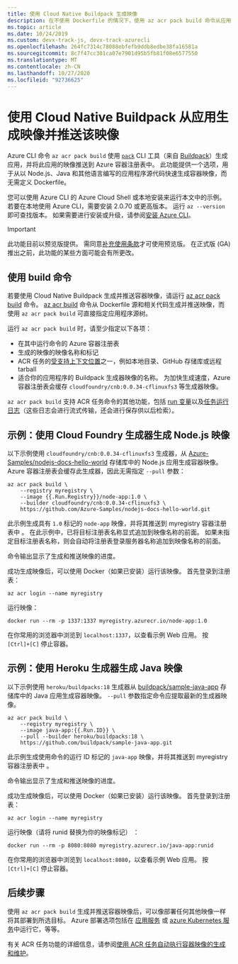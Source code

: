 ```yaml
---
title: 使用 Cloud Native Buildpack 生成映像
description: 在不使用 Dockerfile 的情况下，使用 az acr pack build 命令从应用生成容器映像并将其推送到 Azure 容器注册表。
ms.topic: article
ms.date: 10/24/2019
ms.custom: devx-track-js, devx-track-azurecli
ms.openlocfilehash: 264fc7314c78088ebfefb9ddb8edbe38fa16581a
ms.sourcegitcommit: 8c7f47cc301ca07e7901d95b5fb81f08e6577550
ms.translationtype: MT
ms.contentlocale: zh-CN
ms.lasthandoff: 10/27/2020
ms.locfileid: "92736625"
---
```

# <a name="build-and-push-an-image-from-an-app-using-a-cloud-native-buildpack"></a>使用 Cloud Native Buildpack 从应用生成映像并推送该映像

Azure CLI 命令 `az acr pack build` 使用 [`pack`](https://github.com/buildpack/pack) CLI 工具（来自 [Buildpack](https://buildpacks.io/)）生成应用，并将此应用的映像推送到 Azure 容器注册表中。 此功能提供一个选项，用于从以 Node.js、Java 和其他语言编写的应用程序源代码快速生成容器映像，而无需定义 Dockerfile。

您可以使用 Azure CLI 的 Azure Cloud Shell 或本地安装来运行本文中的示例。 若要在本地使用 Azure CLI，需要安装 2.0.70 或更高版本。 运行 `az --version` 即可查找版本。 如果需要进行安装或升级，请参阅[安装 Azure CLI][azure-cli-install]。

> [!IMPORTANT]
> 此功能目前以预览版提供。 需同意[补充使用条款][terms-of-use]才可使用预览版。 在正式版 (GA) 推出之前，此功能的某些方面可能会有所更改。

## <a name="use-the-build-command"></a>使用 build 命令

若要使用 Cloud Native Buildpack 生成并推送容器映像，请运行 [az acr pack build][az-acr-pack-build] 命令。 [az acr build][az-acr-build] 命令从 Dockerfile 源和相关代码生成并推送映像，而使用 `az acr pack build` 可直接指定应用程序源树。

运行 `az acr pack build` 时，请至少指定以下各项：

* 在其中运行命令的 Azure 容器注册表
* 生成的映像的映像名称和标记
* ACR 任务的[受支持上下文位置](container-registry-tasks-overview.md#context-locations)之一，例如本地目录、GitHub 存储库或远程 tarball
* 适合你的应用程序的 Buildpack 生成器映像的名称。 为加快生成速度，Azure 容器注册表会缓存 `cloudfoundry/cnb:0.0.34-cflinuxfs3` 等生成器映像。  

`az acr pack build` 支持 ACR 任务命令的其他功能，包括 [run 变量](container-registry-tasks-reference-yaml.md#run-variables)以及[任务运行日志](container-registry-tasks-logs.md)（这些日志会进行流式传输，还会进行保存供以后检索）。

## <a name="example-build-nodejs-image-with-cloud-foundry-builder"></a>示例：使用 Cloud Foundry 生成器生成 Node.js 映像

以下示例使用 `cloudfoundry/cnb:0.0.34-cflinuxfs3` 生成器，从 [Azure-Samples/nodejs-docs-hello-world](https://github.com/Azure-Samples/nodejs-docs-hello-world) 存储库中的 Node.js 应用生成容器映像。 Azure 容器注册表会缓存此生成器，因此无需指定 `--pull` 参数：

```azurecli
az acr pack build \
    --registry myregistry \
    --image {{.Run.Registry}}/node-app:1.0 \
    --builder cloudfoundry/cnb:0.0.34-cflinuxfs3 \
    https://github.com/Azure-Samples/nodejs-docs-hello-world.git
```

此示例生成具有 `1.0` 标记的 `node-app` 映像，并将其推送到 myregistry 容器注册表中  。 在此示例中，已将目标注册表名称显式追加到映像名称的前面。 如果未指定目标注册表名称，则会自动将注册表登录服务器名称追加到映像名称的前面。

命令输出显示了生成和推送映像的进度。 

成功生成映像后，可以使用 Docker（如果已安装）运行该映像。 首先登录到注册表：

```azurecli
az acr login --name myregistry
```

运行映像：

```console
docker run --rm -p 1337:1337 myregistry.azurecr.io/node-app:1.0
```

在你常用的浏览器中浏览到 `localhost:1337`，以查看示例 Web 应用。 按 `[Ctrl]+[C]` 停止容器。

## <a name="example-build-java-image-with-heroku-builder"></a>示例：使用 Heroku 生成器生成 Java 映像

以下示例使用 `heroku/buildpacks:18` 生成器从 [buildpack/sample-java-app](https://github.com/buildpack/sample-java-app) 存储库中的 Java 应用生成容器映像。 `--pull` 参数指定命令应提取最新的生成器映像。 

```azurecli
az acr pack build \
    --registry myregistry \
    --image java-app:{{.Run.ID}} \
    --pull --builder heroku/buildpacks:18 \
    https://github.com/buildpack/sample-java-app.git
```

此示例生成使用命令的运行 ID 标记的 `java-app` 映像，并将其推送到 myregistry 容器注册表中  。

命令输出显示了生成和推送映像的进度。 

成功生成映像后，可以使用 Docker（如果已安装）运行该映像。 首先登录到注册表：

```azurecli
az acr login --name myregistry
```

运行映像（请将 runid 替换为你的映像标记）  ：

```console
docker run --rm -p 8080:8080 myregistry.azurecr.io/java-app:runid
```

在你常用的浏览器中浏览到 `localhost:8080`，以查看示例 Web 应用。 按 `[Ctrl]+[C]` 停止容器。


## <a name="next-steps"></a>后续步骤

使用 `az acr pack build` 生成并推送容器映像后，可以像部署任何其他映像一样将其部署到所选目标。 Azure 部署选项包括在 [应用服务](../app-service/tutorial-custom-container.md) 或 [azure Kubernetes 服务](../aks/tutorial-kubernetes-deploy-cluster.md)中运行它，等等。

有关 ACR 任务功能的详细信息，请参阅[使用 ACR 任务自动执行容器映像的生成和维护](container-registry-tasks-overview.md)。


<!-- LINKS - External -->
[terms-of-use]: https://azure.microsoft.com/support/legal/preview-supplemental-terms/

<!-- LINKS - Internal -->
[azure-cli-install]: /cli/azure/install-azure-cli
[az-acr-build]: /cli/azure/acr/task
[az-acr-pack-build]: /cli/azure/acr/pack#az-acr-pack-build
